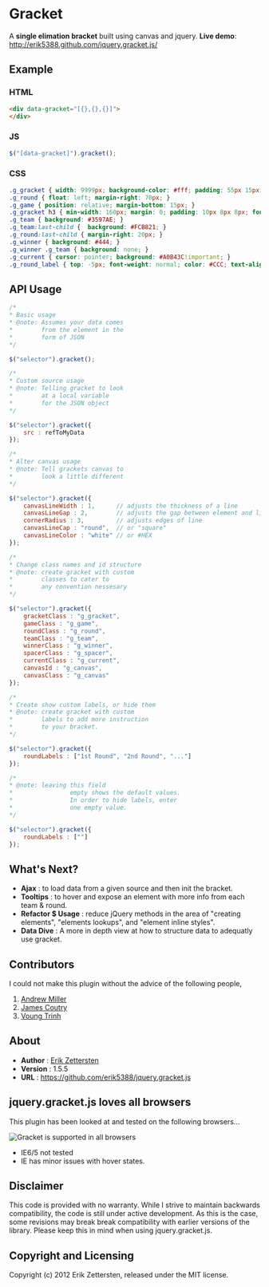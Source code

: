 Gracket
=======

A **single elimation bracket** built using canvas and jquery. 
**Live demo**: http://erik5388.github.com/jquery.gracket.js/

Example
-------

### HTML

```html
<div data-gracket="[{},{},{}]">
</div>
```

### JS

```js
$("[data-gracket]").gracket();
```

### CSS

```css
.g_gracket { width: 9999px; background-color: #fff; padding: 55px 15px 5px; line-height: 100%; position: relative; overflow: hidden;}
.g_round { float: left; margin-right: 70px; }
.g_game { position: relative; margin-bottom: 15px; }
.g_gracket h3 { min-width: 160px; margin: 0; padding: 10px 8px 8px; font-size: 18px; font-weight: normal; color: #fff}
.g_team { background: #3597AE; }
.g_team:last-child {  background: #FCB821; }
.g_round:last-child { margin-right: 20px; }
.g_winner { background: #444; }
.g_winner .g_team { background: none; }
.g_current { cursor: pointer; background: #A0B43C!important; }
.g_round_label { top: -5px; font-weight: normal; color: #CCC; text-align: center; font-size: 18px; }
```

API Usage
---------

```js
/* 
* Basic usage
* @note: Assumes your data comes 
*        from the element in the 
*        form of JSON 
*/

$("selector").gracket(); 
```

```js
/* 
* Custom source usage
* @note: Telling gracket to look 
*        at a local variable
*        for the JSON object 
*/

$("selector").gracket({
	src : refToMyData
});
```

```js
/* 
* Alter canvas usage
* @note: Tell grackets canvas to 
*        look a little different
*/

$("selector").gracket({
	canvasLineWidth : 1,      // adjusts the thickness of a line
	canvasLineGap : 2,        // adjusts the gap between element and line
	cornerRadius : 3,         // adjusts edges of line
	canvasLineCap : "round",  // or "square"
	canvasLineColor : "white" // or #HEX
});
```

```js
/* 
* Change class names and id structure
* @note: create gracket with custom  
*        classes to cater to 
*        any convention nessesary
*/

$("selector").gracket({
	gracketClass : "g_gracket",
	gameClass : "g_game",
	roundClass : "g_round",
	teamClass : "g_team",
	winnerClass : "g_winner",
	spacerClass : "g_spacer",
	currentClass : "g_current",
	canvasId : "g_canvas",
	canvasClass : "g_canvas"
});
```

```js
/* 
* Create show custom labels, or hide them
* @note: create gracket with custom  
*        labels to add more instruction
*        to your bracket. 
*/

$("selector").gracket({
	roundLabels : ["1st Round", "2nd Round", "..."]
});

/* 
* @note: leaving this field 
*				 empty shows the default values.
*				 In order to hide labels, enter 
*				 one empty value.
*/

$("selector").gracket({
	roundLabels : [""]
});
```

What's Next?
------------

+ **Ajax** : to load data from a given source and then init the bracket. 
+ **Tooltips** : to hover and expose an element with more info from each team & round.
+ **Refactor $ Usage** : reduce jQuery methods in the area of "creating elements", "elements lookups", and "element inline styles".
+ **Data Dive** : A more in depth view at how to structure data to adequatly use gracket.

Contributors
------------

I could not make this plugin without the advice of the following people, 

1. [Andrew Miller](https://github.com/AndrewMillerPSD)
2. [James Coutry](https://github.com/jcoutry)
3. [Voung Trinh](https://github.com/goods4trade)

About
-----

+ **Author** : [Erik Zettersten](http://zettersten.com)
+ **Version** : 1.5.5
+ **URL** : https://github.com/erik5388/jquery.gracket.js

jquery.gracket.js loves all browsers
------------------------------------

This plugin has been looked at and tested on the following browsers...

![Gracket is supported in all browsers](http://eventespresso.com/wp-content/uploads/2010/07/Browser-Icons.png)

+ IE6/5 not tested
+ IE has minor issues with hover states.

Disclaimer
----------
This code is provided with no warranty.  While I strive to maintain backwards compatibility, the code is still under active development.  As this is the case, some revisions may break break compatibility with earlier versions of the library.  Please keep this in mind when using jquery.gracket.js.

Copyright and Licensing
-----------------------
Copyright (c) 2012 Erik Zettersten, released under the MIT license.